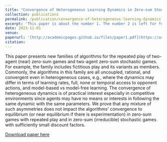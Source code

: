 ```yaml
---
title: "Convergence of Heterogeneous Learning Dynamics in Zero-sum Stochastic Games"
collection: publications
permalink: /publication/convergence-of-heterogeneous-learning-dynamics
excerpt: 'This paper is about the number 1. The number 2 is left for future work.'
date: 2023-11-01
venue: 
paperurl: '[http://academicpages.github.io/files/paper1.pdf](https://arxiv.org/abs/2311.00778)'
citation: 
---
```

This paper presents new families of algorithms for the repeated play of two-agent (near) zero-sum games and two-agent zero-sum stochastic games. For example, the family includes fictitious play and its variants as members. Commonly, the algorithms in this family are all uncoupled, rational, and convergent even in heterogeneous cases, e.g., where the dynamics may differ in terms of learning rates, full, none or temporal access to opponent actions, and model-based vs model-free learning. The convergence of heterogeneous dynamics is of practical interest especially in competitive environments since agents may have no means or interests in following the same dynamic with the same parameters. We prove that any mixture of such asymmetries does not impact the algorithms' convergence to equilibrium (or near equilibrium if there is experimentation) in zero-sum games with repeated play and in zero-sum (irreducible) stochastic games with sufficiently small discount factors.

[Download paper here](https://arxiv.org/pdf/2311.00778.pdf)
